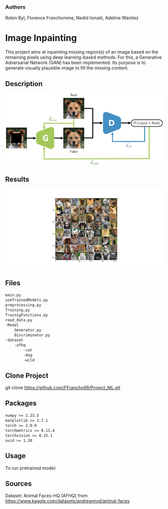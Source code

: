### Authors
Robin Byl,
Florence Franchomme,
Nedid Ismaili,
Adeline Wantiez

# Image Inpainting
This project aims at inpainting missing region(s) of an image based on the remaining pixels using deep learning-based methods. 
For this, a Generative Adversarial Network (GAN) has been implemented. 
Its purpose is to generate visually plausible image to fill the missing content.

## Description
![alt-text](Results/General_architecture.png "Architecture")
## Results

![alt-text](Results/ResultsExample.png "Results")

## Files
    main.py
    useTrainedModels.py
    preprocessing.py
    Training.py
    TrainigFunctions.py
    read_data.py
    -Model
        Generator.py
        Discriminator.py
    -dataset
        -afhq
            -cat
            -dog
            -wild

## Clone Project

git clone https://github.com/FFrancho99/Project_ML.git

## Packages

    numpy >= 1.23.5
    matplotlib >= 3.7.1
    torch >= 2.0.0
    torchmetrics >= 0.11.4
    torchvision >= 0.15.1
    uuid >= 1.30
    
    
    

## Usage

To run pretrained model:

## Sources
Dataset: Animal Faces-HQ (AFHQ) from https://www.kaggle.com/datasets/andrewmvd/animal-faces
    
